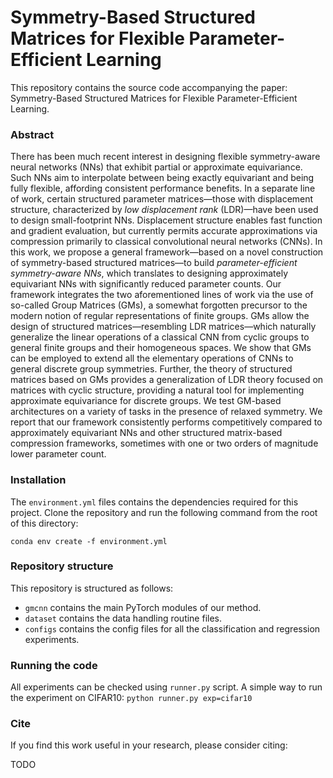 # Symmetry-Based Structured Matrices for Flexible Parameter-Efficient Learning

This repository contains the source code accompanying the paper: Symmetry-Based Structured Matrices for Flexible Parameter-Efficient Learning.

### Abstract

There has been much recent interest in designing flexible symmetry-aware neural networks (NNs) that exhibit partial or approximate equivariance. Such NNs aim to interpolate between being exactly equivariant and being fully flexible, affording consistent performance benefits. In a separate line of work, certain structured parameter matrices—those with displacement structure, characterized by *low displacement rank* (LDR)—have been used to design small-footprint NNs. Displacement structure enables fast function and gradient evaluation, but currently permits accurate approximations via compression primarily to classical convolutional neural networks (CNNs). In this work, we propose a general framework—based on a novel construction of symmetry-based structured matrices—to build *parameter-efficient symmetry-aware NNs*, which translates to designing approximately equivariant NNs with significantly reduced parameter counts. Our framework integrates the two aforementioned lines of work via the use of so-called Group Matrices (GMs), a somewhat forgotten precursor to the modern notion of regular representations of finite groups. GMs allow the design of structured matrices—resembling LDR matrices—which naturally generalize the linear operations of a classical CNN from cyclic groups to general finite groups and their homogeneous spaces. We show that GMs can be employed to extend all the elementary operations of CNNs to general discrete group symmetries. Further, the theory of structured matrices based on GMs provides a generalization of LDR theory focused on matrices with cyclic structure, providing a natural tool for implementing approximate equivariance for discrete groups. We test GM-based architectures on a variety of tasks in the presence of relaxed symmetry. We report that our framework consistently performs competitively compared to approximately equivariant NNs and other structured matrix-based compression frameworks, sometimes with one or two orders of magnitude lower parameter count.

### Installation

The `environment.yml` files contains the dependencies required for this project. Clone the repository and run the following command from the root of this directory:

``` 
conda env create -f environment.yml
```

### Repository structure
This repository is structured as follows:
- ``gmcnn`` contains the main PyTorch modules of our method.
- ``dataset`` contains the data handling routine files.
- ``configs`` contains the config files for all the classification and regression experiments.

### Running the code

All experiments can be checked using `runner.py` script. A simple way to run the experiment on CIFAR10: ``python runner.py exp=cifar10``

### Cite
If you find this work useful in your research, please consider citing:

TODO

